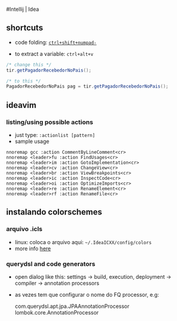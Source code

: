 #Intellij | Idea

## shortcuts

* code folding: [`ctrl+shift+numpad-`](https://www.jetbrains.com/idea/help/folding-and-expanding-code-blocks.html)

* to extract a variable: `ctrl+alt+v`

```java
/* change this */
tir.getPagadorRecebedorNoPais(); 

/* to this */
PagadorRecebedorNoPais pag = tir.getPagadorRecebedorNoPais();
```

## ideavim

### listing/using possible actions

* just type: `:actionlist [pattern]`
* sample usage

```viml
nnoremap gcc :action CommentByLineComment<cr>
nnoremap <leader>fu :action FindUsages<cr>
nnoremap <leader>im :action GotoImplementation<cr>
nnoremap <leader>cv :action ChangeView<cr>
nnoremap <leader>br :action ViewBreakpoints<cr>
nnoremap <leader>ic :action InspectCode<cr>
nnoremap <leader>oi :action OptimizeImports<cr>
nnoremap <leader>re :action RenameElement<cr>
nnoremap <leader>rf :action RenameFile<cr>
```

## instalando colorschemes

### arquivo .icls

* linux: coloca o arquivo aqui: `~/.IdeaICXX/config/colors`
* more info [here](https://github.com/jkaving/intellij-colors-solarized)

### querydsl and code generators

* open dialog like this: settings -> build, execution, deployment -> compiler -> annotation processors 
* as vezes tem que configurar o nome do FQ processor, e.g:

    com.querydsl.apt.jpa.JPAAnnotationProcessor
    lombok.core.AnnotationProcessor
